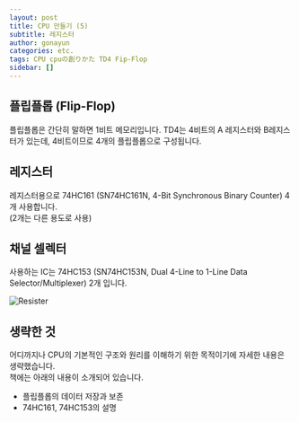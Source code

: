 ```yaml
---
layout: post
title: CPU 만들기 (5)
subtitle: 레지스터
author: gonayun
categories: etc.
tags: CPU cpuの創りかた TD4 Fip-Flop
sidebar: []
---
```


## 플립플롭 (Flip-Flop)

플립플롭은 간단히 말하면 1비트 메모리입니다. TD4는 4비트의 A 레지스터와 B레지스터가 있는데, 4비트이므로 4개의 플립플롭으로 구성됩니다.

## 레지스터

레지스터용으로 74HC161 (SN74HC161N, 4-Bit Synchronous Binary Counter) 4개 사용합니다.\
(2개는 다른 용도로 사용)

## 채널 셀렉터

사용하는 IC는 74HC153 (SN74HC153N, Dual 4-Line to 1-Line Data Selector/Multiplexer) 2개 입니다.

![Resister](/assets/images/how_to_make_cpu_5_1.png)

## 생략한 것

어디까지나 CPU의 기본적인 구조와 원리를 이해하기 위한 목적이기에 자세한 내용은 생략했습니다.\
책에는 아래의 내용이 소개되어 있습니다.

* 플립플롭의 데이터 저장과 보존
* 74HC161, 74HC153의 설명